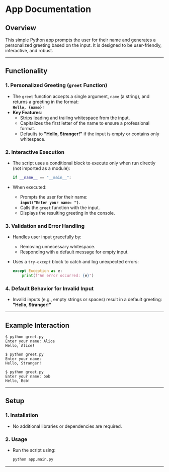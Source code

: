# **App Documentation**

## **Overview**

This simple Python app prompts the user for their name and generates a personalized greeting based on the input. It is designed to be user-friendly, interactive, and robust.

---

## **Functionality**

### 1. **Personalized Greeting (`greet` Function)**  

- The `greet` function accepts a single argument, `name` (a string), and returns a greeting in the format:  
     **`Hello, {name}!`**  
- **Key Features**:
  - Strips leading and trailing whitespace from the input.
  - Capitalizes the first letter of the name to ensure a professional format.
  - Defaults to **"Hello, Stranger!"** if the input is empty or contains only whitespace.

### 2. **Interactive Execution**  

- The script uses a conditional block to execute only when run directly (not imported as a module):  

     ```python
     if __name__ == "__main__":
     ```

- When executed:
  - Prompts the user for their name:  
       **`input("Enter your name: ")`**.
  - Calls the `greet` function with the input.
  - Displays the resulting greeting in the console.

### 3. **Validation and Error Handling**  

- Handles user input gracefully by:
  - Removing unnecessary whitespace.
  - Responding with a default message for empty input.
- Uses a `try-except` block to catch and log unexpected errors:  

     ```python
     except Exception as e:
         print(f"An error occurred: {e}")
     ```

### 4. **Default Behavior for Invalid Input**  

- Invalid inputs (e.g., empty strings or spaces) result in a default greeting:  
     **"Hello, Stranger!"**

---

## **Example Interaction**

```plaintext
$ python greet.py
Enter your name: Alice
Hello, Alice!

$ python greet.py
Enter your name:  
Hello, Stranger!

$ python greet.py
Enter your name: bob
Hello, Bob!
```

---

## **Setup**

### 1. **Installation**  

- No additional libraries or dependencies are required.

### 2. **Usage**  

- Run the script using:

     ```bash
     python app.main.py
     ```

---
